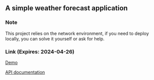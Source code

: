 ## A simple weather forecast application

### Note
This project relies on the network environment, if you need to deploy locally, you can solve it yourself or ask for help.

### Link (Expires: 2024-04-26)
[Demo](https://42.194.225.159/index.html)

[API documentation](https://42.194.225.159/docs)
